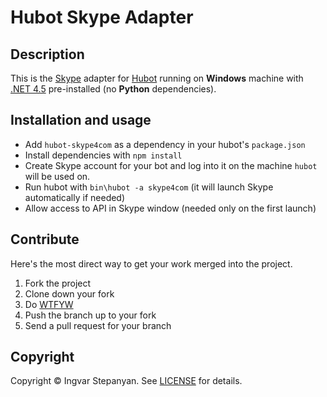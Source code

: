 # Hubot Skype Adapter

## Description

This is the [Skype](http://skype.com) adapter for [Hubot](http://hubot.github.com/) running on **Windows** machine
with [.NET 4.5](http://www.microsoft.com/download/details.aspx?id=30653) pre-installed (no **Python** dependencies).

## Installation and usage

* Add `hubot-skype4com` as a dependency in your hubot's `package.json`
* Install dependencies with `npm install`
* Create Skype account for your bot and log into it on the machine `hubot` will be used on.
* Run hubot with `bin\hubot -a skype4com` (it will launch Skype automatically if needed)
* Allow access to API in Skype window (needed only on the first launch)

## Contribute

Here's the most direct way to get your work merged into the project.

1. Fork the project
2. Clone down your fork
3. Do [WTFYW](http://www.wtfpl.net/)
4. Push the branch up to your fork
5. Send a pull request for your branch

## Copyright

Copyright &copy; Ingvar Stepanyan. See [LICENSE](http://code.rreverser.com/hubot-skype4com/raw/master/LICENSE) for details.
